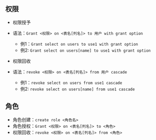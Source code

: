 ## 权限
- 权限授予
- 语法：`Grant <权限> on <表名[列名]> to 用户 with grant option`
    - 例1：`Grant select on users to use1 with grant option`
    - 例2: `Grant select on users[name] to use1 with grant option`

- 权限回收
- 语法：`revoke <权限> on <表名[列名]> from 用户 cascade`
    - 例1：`revoke select on users from use1 cascade`
    - 例2: `revoke select on users[name] from use1 cascade`

## 角色
- 角色创建：`create role <角色名>`
- 角色授权：`Grant <权限> on <表名[列名]> to <角色>`
- 权限回收：`revoke <权限> on <表名[列名]> from <角色>`
